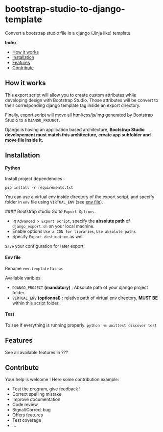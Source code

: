 # bootstrap-studio-to-django-template
Convert a bootstrap studio file in a django (Jinja like) template.

**Index**
- [How it works](#how-it-works)
- [Installation](#installation)
- [Features](#features)
- [Contribute](#contribute)

## How it works

This export script will allow you to create custom attributes while developing design with Bootstrap Studio. Those attributes will be convert to their corresponding django template tag inside an export directory.

Finally, export script will move all html/css/js/img generated by Bootstrap Studio to a `DJANGO_PROJECT`.

Django is having an application based architecture, **Bootstrap Studio developement must match this architecture, create app subfolder and move file inside it.**

## Installation

#### Python
Install project dependencies :
```
pip install -r requirements.txt
```
You can use a virtual env inside directory of the export script, and specify folder in `env` file using `VIRTUAL_ENV` (see [env file](#env-file)).

#### Bootstrap studio
Go to `Export Options`.
- In `Advanced > Export Script`, specify the **absolute path** of `django_export.sh` on your local machine.
- Enable options `Use a CDN for libraries`, `Use absolute paths`
- Specify `Export destination` as well

`Save` your configuration for later export.

#### Env file
Rename `env.template` to `env`.  

Available varibles:
- `DJANGO_PROJECT` **(mandatory)** : Absolute path of your django project folder.
- `VIRTUAL_ENV` **(optionnal)** : relative path of virtual env directory, **MUST BE** within this script folder.

#### Test
To see if everything is running properly.
`python -m unittest discover test`

## Features

See all available features in ???

## Contribute
Your help is welcome ! Here some contribution example:
- Test the program, give feedback !
- Correct spelling mistake
- Improve documentation
- Code review
- Signal/Correct bug
- Offers features
- Test coverage
- ...

